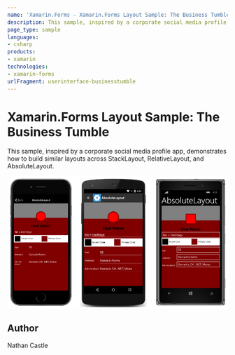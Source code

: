 ```yaml
---
name: 'Xamarin.Forms - Xamarin.Forms Layout Sample: The Business Tumble'
description: This sample, inspired by a corporate social media profile app, demonstrates how to build similar layouts across StackLayout, RelativeLayout, and...
page_type: sample
languages:
- csharp
products:
- xamarin
technologies:
- xamarin-forms
urlFragment: userinterface-businesstumble
---
```

# Xamarin.Forms Layout Sample: The Business Tumble

This sample, inspired by a corporate social media profile app, demonstrates how to build similar layouts across StackLayout, RelativeLayout, and AbsoluteLayout.

![Xamarin.Forms Layout Sample: The Business Tumble application screenshot](Screenshots/abs.png "Xamarin.Forms Layout Sample: The Business Tumble application screenshot")

## Author
Nathan Castle
